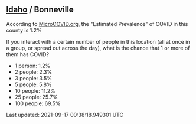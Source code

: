 
## [Idaho](/united-states/idaho) / Bonneville

According to [MicroCOVID.org](http://microcovid.org),
the "Estimated Prevalence" of COVID in this county is 1.2%

If you interact with a certain number of people in this location
(all at once in a group, or spread out across the day), what is the chance that
1 or more of them has COVID?

- 1 person: 1.2%
- 2 people: 2.3%
- 3 people: 3.5%
- 5 people: 5.8%
- 10 people: 11.2%
- 25 people: 25.7%
- 100 people: 69.5%

Last updated: 2021-09-17 00:38:18.949301 UTC
